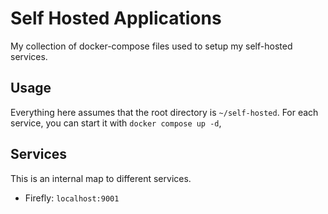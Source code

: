 # Self Hosted Applications

My collection of docker-compose files used to setup my self-hosted services.

## Usage

Everything here assumes that the root directory is `~/self-hosted`. For each service, you can start it with `docker compose up -d`,

## Services

This is an internal map to different services.

- Firefly: `localhost:9001`
